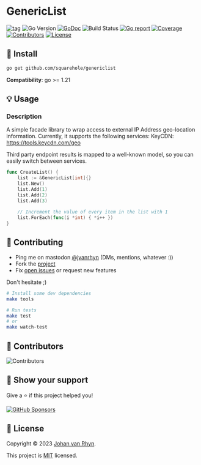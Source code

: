 
# GenericList

[![tag](https://img.shields.io/github/tag/squarehole/genericlist.svg)](https://github.com/squarehole/genericlist/releases)
![Go Version](https://img.shields.io/badge/Go-%3E%3D%201.21-%23007d9c)
[![GoDoc](https://godoc.org/github.com/squarehole/genericlist?status.svg)](https://pkg.go.dev/github.com/squarehole/genericlist)
![Build Status](https://github.com/squarehole/genericlist/actions/workflows/test.yml/badge.svg)
[![Go report](https://goreportcard.com/badge/github.com/squarehole/genericlist)](https://goreportcard.com/report/github.com/squarehole/genericlist)
[![Coverage](https://img.shields.io/codecov/c/github/squarehole/genericlist)](https://codecov.io/gh/squarehole/genericlist)
[![Contributors](https://img.shields.io/github/contributors/squarehole/genericlist)](https://github.com/squarehole/genericlist/graphs/contributors)
[![License](https://img.shields.io/github/license/squarehole/genericlist)](./LICENSE)




## 🚀 Install

```sh
go get github.com/squarehole/genericlist
```

**Compatibility**: go >= 1.21


## 💡 Usage

### Description

A simple facade library to wrap access to external IP Address geo-location information. Currently, it supports the following services:
KeyCDN: https://tools.keycdn.com/geo

Third party endpoint results is mapped to a well-known model, so you can easily switch between services.

```go
func CreateList() {
    list := &GenericList[int]{}
    list.New()
    list.Add(1)
    list.Add(2)
	list.Add(3)
	
	// Increment the value of every item in the list with 1
    list.ForEach(func(i *int) { *i++ })
}
```

## 🤝 Contributing

- Ping me on mastodon [@jvanrhyn](https://mastodon.world/@jvanrhyn) (DMs, mentions, whatever :))
- Fork the [project](https://github.com/squarehole/genericlist)
- Fix [open issues](https://github.com/squarehole/genericlist/issues) or request new features

Don't hesitate ;)

```bash
# Install some dev dependencies
make tools

# Run tests
make test
# or
make watch-test
```

## 👤 Contributors

![Contributors](https://contrib.rocks/image?repo=squarehole/genericlist)

## 💫 Show your support

Give a ⭐️ if this project helped you!

[![GitHub Sponsors](https://img.shields.io/github/sponsors/jvanrhyn?style=for-the-badge)](https://github.com/sponsors/jvanrhyn)

## 📝 License

Copyright © 2023 [Johan van Rhyn](https://github.com/jvanrhyn).

This project is [MIT](./LICENSE) licensed.

